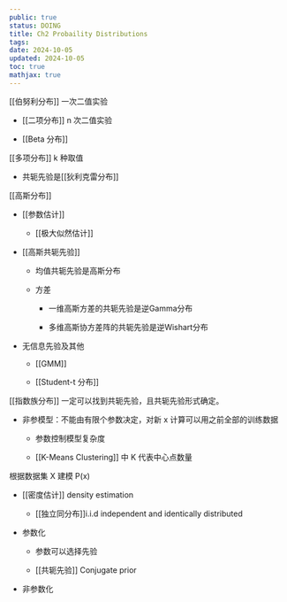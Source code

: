```yaml
---
public: true
status: DOING
title: Ch2 Probaility Distributions
tags:
date: 2024-10-05
updated: 2024-10-05
toc: true
mathjax: true
---
```


[[伯努利分布]] 一次二值实验

  + [[二项分布]] n 次二值实验

  + [[Beta 分布]]

[[多项分布]] k 种取值

  + 共轭先验是[[狄利克雷分布]]

[[高斯分布]]

  + [[参数估计]]

    + [[极大似然估计]]

  + [[高斯共轭先验]]

    + 均值共轭先验是高斯分布

    + 方差

      + 一维高斯方差的共轭先验是逆Gamma分布

      + 多维高斯协方差阵的共轭先验是逆Wishart分布

  + 无信息先验及其他

    + [[GMM]]

    + [[Student-t 分布]]

[[指数族分布]] 一定可以找到共轭先验，且共轭先验形式确定。

  + 非参模型：不能由有限个参数决定，对新 x 计算可以用之前全部的训练数据

    + 参数控制模型复杂度

    + [[K-Means Clustering]] 中 K 代表中心点数量

根据数据集 X 建模 P(x)

  + [[密度估计]] density estimation

    + [[独立同分布]]i.i.d independent and identically distributed

  + 参数化

    + 参数可以选择先验

    + [[共轭先验]] Conjugate prior

  + 非参数化
